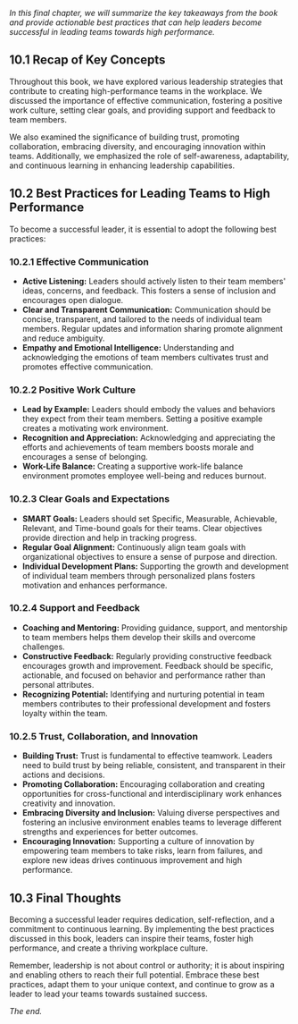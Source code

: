 
*In this final chapter, we will summarize the key takeaways from the book and provide actionable best practices that can help leaders become successful in leading teams towards high performance.*

10.1 Recap of Key Concepts
--------------------------

Throughout this book, we have explored various leadership strategies that contribute to creating high-performance teams in the workplace. We discussed the importance of effective communication, fostering a positive work culture, setting clear goals, and providing support and feedback to team members.

We also examined the significance of building trust, promoting collaboration, embracing diversity, and encouraging innovation within teams. Additionally, we emphasized the role of self-awareness, adaptability, and continuous learning in enhancing leadership capabilities.

10.2 Best Practices for Leading Teams to High Performance
---------------------------------------------------------

To become a successful leader, it is essential to adopt the following best practices:

### 10.2.1 Effective Communication

* **Active Listening:** Leaders should actively listen to their team members' ideas, concerns, and feedback. This fosters a sense of inclusion and encourages open dialogue.
* **Clear and Transparent Communication:** Communication should be concise, transparent, and tailored to the needs of individual team members. Regular updates and information sharing promote alignment and reduce ambiguity.
* **Empathy and Emotional Intelligence:** Understanding and acknowledging the emotions of team members cultivates trust and promotes effective communication.

### 10.2.2 Positive Work Culture

* **Lead by Example:** Leaders should embody the values and behaviors they expect from their team members. Setting a positive example creates a motivating work environment.
* **Recognition and Appreciation:** Acknowledging and appreciating the efforts and achievements of team members boosts morale and encourages a sense of belonging.
* **Work-Life Balance:** Creating a supportive work-life balance environment promotes employee well-being and reduces burnout.

### 10.2.3 Clear Goals and Expectations

* **SMART Goals:** Leaders should set Specific, Measurable, Achievable, Relevant, and Time-bound goals for their teams. Clear objectives provide direction and help in tracking progress.
* **Regular Goal Alignment:** Continuously align team goals with organizational objectives to ensure a sense of purpose and direction.
* **Individual Development Plans:** Supporting the growth and development of individual team members through personalized plans fosters motivation and enhances performance.

### 10.2.4 Support and Feedback

* **Coaching and Mentoring:** Providing guidance, support, and mentorship to team members helps them develop their skills and overcome challenges.
* **Constructive Feedback:** Regularly providing constructive feedback encourages growth and improvement. Feedback should be specific, actionable, and focused on behavior and performance rather than personal attributes.
* **Recognizing Potential:** Identifying and nurturing potential in team members contributes to their professional development and fosters loyalty within the team.

### 10.2.5 Trust, Collaboration, and Innovation

* **Building Trust:** Trust is fundamental to effective teamwork. Leaders need to build trust by being reliable, consistent, and transparent in their actions and decisions.
* **Promoting Collaboration:** Encouraging collaboration and creating opportunities for cross-functional and interdisciplinary work enhances creativity and innovation.
* **Embracing Diversity and Inclusion:** Valuing diverse perspectives and fostering an inclusive environment enables teams to leverage different strengths and experiences for better outcomes.
* **Encouraging Innovation:** Supporting a culture of innovation by empowering team members to take risks, learn from failures, and explore new ideas drives continuous improvement and high performance.

10.3 Final Thoughts
-------------------

Becoming a successful leader requires dedication, self-reflection, and a commitment to continuous learning. By implementing the best practices discussed in this book, leaders can inspire their teams, foster high performance, and create a thriving workplace culture.

Remember, leadership is not about control or authority; it is about inspiring and enabling others to reach their full potential. Embrace these best practices, adapt them to your unique context, and continue to grow as a leader to lead your teams towards sustained success.

*The end.*
